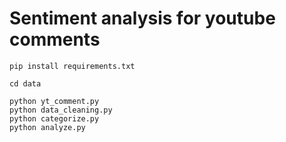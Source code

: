 # Sentiment analysis for youtube comments

```
pip install requirements.txt

cd data

python yt_comment.py
python data_cleaning.py
python categorize.py
python analyze.py
```
